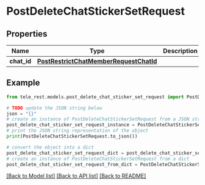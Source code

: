# PostDeleteChatStickerSetRequest


## Properties

Name | Type | Description | Notes
------------ | ------------- | ------------- | -------------
**chat_id** | [**PostRestrictChatMemberRequestChatId**](PostRestrictChatMemberRequestChatId.md) |  | 

## Example

```python
from tele_rest.models.post_delete_chat_sticker_set_request import PostDeleteChatStickerSetRequest

# TODO update the JSON string below
json = "{}"
# create an instance of PostDeleteChatStickerSetRequest from a JSON string
post_delete_chat_sticker_set_request_instance = PostDeleteChatStickerSetRequest.from_json(json)
# print the JSON string representation of the object
print(PostDeleteChatStickerSetRequest.to_json())

# convert the object into a dict
post_delete_chat_sticker_set_request_dict = post_delete_chat_sticker_set_request_instance.to_dict()
# create an instance of PostDeleteChatStickerSetRequest from a dict
post_delete_chat_sticker_set_request_from_dict = PostDeleteChatStickerSetRequest.from_dict(post_delete_chat_sticker_set_request_dict)
```
[[Back to Model list]](../README.md#documentation-for-models) [[Back to API list]](../README.md#documentation-for-api-endpoints) [[Back to README]](../README.md)


